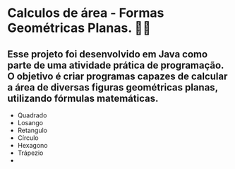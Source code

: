 # Calculos de área - Formas Geométricas Planas. 📍📏

## Esse projeto foi desenvolvido em Java como parte de uma atividade prática de programação. O objetivo é criar programas capazes de **calcular a área de diversas figuras geométricas planas**, utilizando fórmulas matemáticas. 
* Quadrado
* Losango
* Retangulo
* Círculo
* Hexagono
* Trápezio
* 

  

